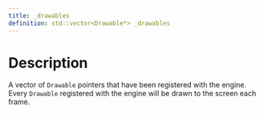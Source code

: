 ```yaml
---
title: _drawables
definition: std::vector<Drawable*> _drawables
---
```



# Description
A vector of `Drawable` pointers that have been registered with the engine. Every `Drawable` registered with the engine will be drawn to the screen each frame. 

